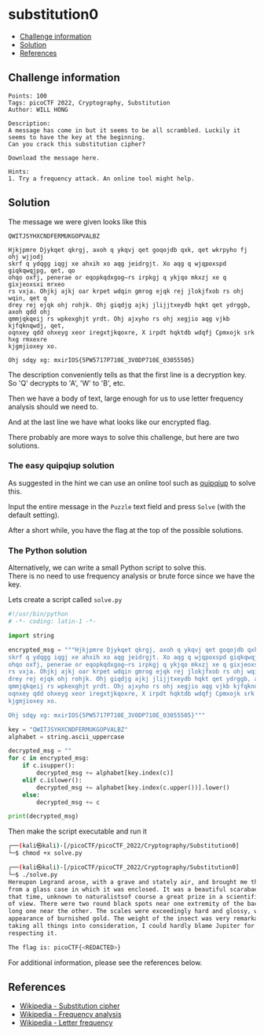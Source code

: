 # substitution0

- [Challenge information](#challenge-information)
- [Solution](#solution)
- [References](#references)

## Challenge information
```
Points: 100
Tags: picoCTF 2022, Cryptography, Substitution
Author: WILL HONG

Description:
A message has come in but it seems to be all scrambled. Luckily it seems to have the key at the beginning. 
Can you crack this substitution cipher?

Download the message here.

Hints:
1. Try a frequency attack. An online tool might help.
```

## Solution

The message we were given looks like this
```
QWITJSYHXCNDFERMUKGOPVALBZ 

Hjkjpmre Djykqet qkrgj, axoh q ykqvj qet goqojdb qxk, qet wkrpyho fj ohj wjjodj
skrf q ydqgg iqgj xe ahxih xo aqg jeidrgjt. Xo aqg q wjqpoxspd giqkqwqjpg, qet, qo
ohqo oxfj, penerae or eqopkqdxgog—rs irpkgj q ykjqo mkxzj xe q gixjeoxsxi mrxeo
rs vxja. Ohjkj ajkj oar krpet wdqin gmrog ejqk rej jlokjfxob rs ohj wqin, qet q
drey rej ejqk ohj rohjk. Ohj giqdjg ajkj jlijjtxeydb hqkt qet ydrggb, axoh qdd ohj
qmmjqkqeij rs wpkexghjt yrdt. Ohj ajxyho rs ohj xegjio aqg vjkb kjfqknqwdj, qet,
oqnxey qdd ohxeyg xeor iregxtjkqoxre, X irpdt hqktdb wdqfj Cpmxojk srk hxg rmxexre
kjgmjioxey xo.

Ohj sdqy xg: mxirIOS{5PW5717P710E_3V0DP710E_03055505}
```

The description conveniently tells as that the first line is a decryption key.  
So 'Q' decrypts to 'A', 'W' to 'B', etc.

Then we have a body of text, large enough for us to use letter frequency analysis should we need to.

And at the last line we have what looks like our encrypted flag.

There probably are more ways to solve this challenge, but here are two solutions.

### The easy quipqiup solution

As suggested in the hint we can use an online tool such as [quipqiup](https://quipqiup.com/) to solve this.

Input the entire message in the `Puzzle` text field and press `Solve` (with the default setting).

After a short while, you have the flag at the top of the possible solutions.

### The Python solution

Alternatively, we can write a small Python script to solve this.  
There is no need to use frequency analysis or brute force since we have the key.

Lets create a script called `solve.py`
```python
#!/usr/bin/python
# -*- coding: latin-1 -*-

import string

encrypted_msg = """Hjkjpmre Djykqet qkrgj, axoh q ykqvj qet goqojdb qxk, qet wkrpyho fj ohj wjjodj
skrf q ydqgg iqgj xe ahxih xo aqg jeidrgjt. Xo aqg q wjqpoxspd giqkqwqjpg, qet, qo
ohqo oxfj, penerae or eqopkqdxgog—rs irpkgj q ykjqo mkxzj xe q gixjeoxsxi mrxeo
rs vxja. Ohjkj ajkj oar krpet wdqin gmrog ejqk rej jlokjfxob rs ohj wqin, qet q
drey rej ejqk ohj rohjk. Ohj giqdjg ajkj jlijjtxeydb hqkt qet ydrggb, axoh qdd ohj
qmmjqkqeij rs wpkexghjt yrdt. Ohj ajxyho rs ohj xegjio aqg vjkb kjfqknqwdj, qet,
oqnxey qdd ohxeyg xeor iregxtjkqoxre, X irpdt hqktdb wdqfj Cpmxojk srk hxg rmxexre
kjgmjioxey xo.

Ohj sdqy xg: mxirIOS{5PW5717P710E_3V0DP710E_03055505}"""

key = "QWITJSYHXCNDFERMUKGOPVALBZ"
alphabet = string.ascii_uppercase

decrypted_msg = ""
for c in encrypted_msg:
    if c.isupper():
        decrypted_msg += alphabet[key.index(c)]
    elif c.islower():
        decrypted_msg += alphabet[key.index(c.upper())].lower()
    else:
        decrypted_msg += c

print(decrypted_msg)
```

Then make the script executable and run it
```bash
┌──(kali㉿kali)-[/picoCTF/picoCTF_2022/Cryptography/Substitution0]
└─$ chmod +x solve.py

┌──(kali㉿kali)-[/picoCTF/picoCTF_2022/Cryptography/Substitution0]
└─$ ./solve.py
Hereupon Legrand arose, with a grave and stately air, and brought me the beetle
from a glass case in which it was enclosed. It was a beautiful scarabaeus, and, at
that time, unknown to naturalistsof course a great prize in a scientific point
of view. There were two round black spots near one extremity of the back, and a
long one near the other. The scales were exceedingly hard and glossy, with all the
appearance of burnished gold. The weight of the insect was very remarkable, and,
taking all things into consideration, I could hardly blame Jupiter for his opinion
respecting it.

The flag is: picoCTF{<REDACTED>}
```

For additional information, please see the references below.

## References

- [Wikipedia - Substitution cipher](https://en.wikipedia.org/wiki/Substitution_cipher)
- [Wikipedia - Frequency analysis](https://en.wikipedia.org/wiki/Frequency_analysis)
- [Wikipedia - Letter frequency](https://en.wikipedia.org/wiki/Letter_frequency)
